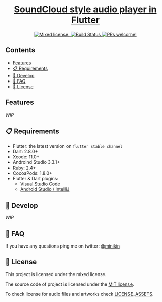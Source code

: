 <h1 align="center">
  <a href="https://github.com/minikin/flutter-audio">
   SoundCloud style audio player in Flutter
  </a>
</h1>

<p align="center">
  <a href="https://github.com/minikin/flutter-audio/blob/develop/LICENSE">
    <img src="https://img.shields.io/badge/license-mixed-blue.svg" alt="Mixed license." />
  </a>
  <a href="https://app.bitrise.io/app/474b5771151802eb">
    <img src="https://app.bitrise.io/app/474b5771151802eb/status.svg?token=4s7obPnI_yciJHHVwQG_Bg&branch=develop" alt="Build Status" />
  </a>
  <a href="https://facebook.github.io/react-native/docs/contributing">
    <img src="https://img.shields.io/badge/PRs-welcome-brightgreen.svg" alt="PRs welcome!" />
  </a>
</p>

## Contents

- [Features](#features)
- [📋 Requirements](#-requirements)
- [🎉 Develop](#-develop)
- [📖 FAQ](#-faq)
- [📄 License](#-license)

## Features

_WIP_

## 📋 Requirements

- Flutter: the latest version on `flutter stable channel`
- Dart: 2.8.0+
- Xcode: 11.0+
- Androind Studio 3.3.1+
- Ruby: 2.4+
- CocoaPods: 1.8.0+
- Flutter & Dart plugins:
  - [Visual Studio Code](https://flutter.dev/docs/get-started/editor?tab=androidstudio)
  - [Android Studio / IntelliJ](https://flutter.dev/docs/get-started/editor?tab=vscode)

## 🎉 Develop

_WIP_

## 📖 FAQ

If you have any questions ping me on twitter: [@minikin](https://twitter.com/minikin)

## 📄 License

This project is licensed under the mixed license.

The source code of project is licensed under the [MIT license](LICENSE_SOURCE_CODE).

To check license for audio files and artworks check [LICENSE_ASSETS](LICENSE_ASSETS).
